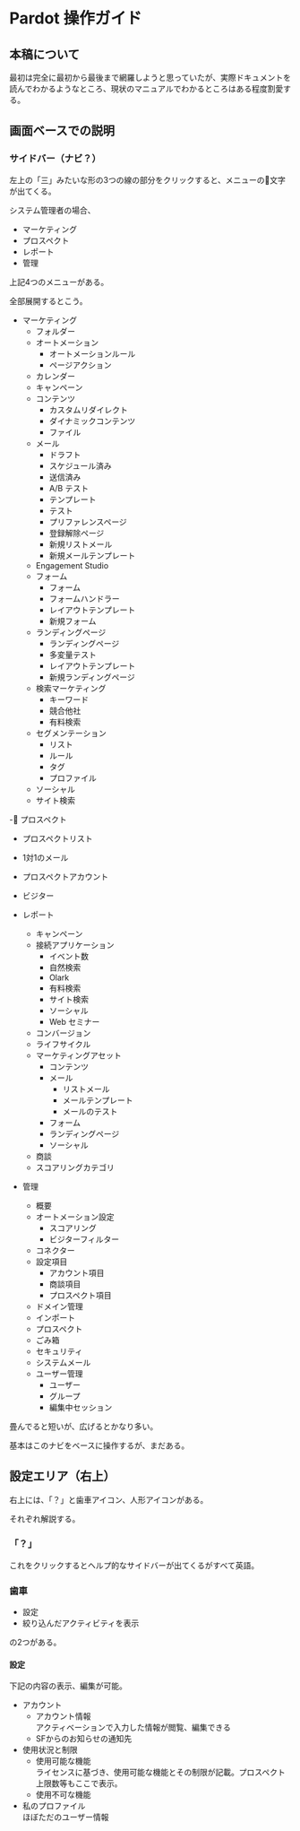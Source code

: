 # Pardot 操作ガイド


## 本稿について

最初は完全に最初から最後まで網羅しようと思っていたが、実際ドキュメントを読んでわかるようなところ、現状のマニュアルでわかるところはある程度割愛する。


## 画面ベースでの説明

### サイドバー（ナビ？）
左上の「三」みたいな形の3つの線の部分をクリックすると、メニューの文字が出てくる。

システム管理者の場合、

- マーケティング
- プロスペクト
- レポート
- 管理

上記4つのメニューがある。

全部展開するとこう。

- マーケティング
  - フォルダー
  - オートメーション
    - オートメーションルール
    - ページアクション
  - カレンダー
  - キャンペーン
  - コンテンツ
    - カスタムリダイレクト
    - ダイナミックコンテンツ
    - ファイル
  - メール
    - ドラフト
    - スケジュール済み
    - 送信済み
    - A/B テスト
    - テンプレート
    - テスト
    - プリファレンスページ
    - 登録解除ページ
    - 新規リストメール
    - 新規メールテンプレート
  - Engagement Studio
  - フォーム
    - フォーム
    - フォームハンドラー
    - レイアウトテンプレート
    - 新規フォーム
  - ランディングページ
    - ランディングページ
    - 多変量テスト
    - レイアウトテンプレート
    - 新規ランディングページ
  - 検索マーケティング
    - キーワード
    - 競合他社
    - 有料検索
  - セグメンテーション
    - リスト
    - ルール
    - タグ
    - プロファイル
  - ソーシャル
  - サイト検索


- プロスペクト
  - プロスペクトリスト
  - 1対1のメール
  - プロスペクトアカウント
  - ビジター

- レポート
  - キャンペーン
  - 接続アプリケーション
    - イベント数
    - 自然検索
    - Olark
    - 有料検索
    - サイト検索
    - ソーシャル
    - Web セミナー
  - コンバージョン
  - ライフサイクル
  - マーケティングアセット
    - コンテンツ
    - メール
      - リストメール
      - メールテンプレート
      - メールのテスト
    - フォーム
    - ランディングページ
    - ソーシャル
  - 商談
  - スコアリングカテゴリ


- 管理
  - 概要
  - オートメーション設定
    - スコアリング
    - ビジターフィルター
  - コネクター
  - 設定項目
    - アカウント項目
    - 商談項目
    - プロスペクト項目
  - ドメイン管理
  - インポート
   - プロスペクト
  - ごみ箱
  - セキュリティ
  - システムメール
  - ユーザー管理
    - ユーザー
    - グループ
    - 編集中セッション



畳んでると短いが、広げるとかなり多い。

基本はこのナビをベースに操作するが、まだある。


## 設定エリア（右上）

右上には、「？」と歯車アイコン、人形アイコンがある。

それぞれ解説する。

### 「？」
これをクリックするとヘルプ的なサイドバーが出てくるがすべて英語。

### 歯車
- 設定
- 絞り込んだアクティビティを表示

の2つがある。

#### 設定
下記の内容の表示、編集が可能。
- アカウント
  - アカウント情報  
    アクティベーションで入力した情報が閲覧、編集できる
  - SFからのお知らせの通知先
- 使用状況と制限
  - 使用可能な機能  
  ライセンスに基づき、使用可能な機能とその制限が記載。プロスペクト上限数等もここで表示。
  - 使用不可な機能
- 私のプロファイル  
  ほぼただのユーザー情報
